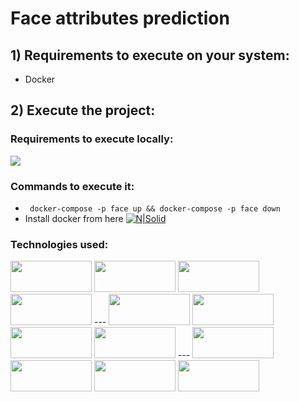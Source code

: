 # Face attributes prediction

## 1) Requirements to execute on your system:
 - Docker 

## 2) Execute the project:
### Requirements to execute locally:
<img src="https://img.shields.io/badge/docker%20-%230db7ed.svg?&style=for-the-badge&logo=docker&logoColor=white"/>

### Commands to execute it:
- ` docker-compose -p face up && docker-compose -p face down`
- Install docker from here [![N|Solid](https://docs.docker.com/images/docker-docs-logo.svg)](https://docs.docker.com/get-docker/)

### Technologies used:
<img width="130px" height="50px" src="https://img.shields.io/badge/flask%20-%23000.svg?&style=for-the-badge&logo=flask&logoColor=white"/>
<img width="130px" height="50px" src="https://img.shields.io/badge/material%20ui%20-%230081CB.svg?&style=for-the-badge&logo=material-ui&logoColor=white"/>
<img width="130px" height="50px" src="https://img.shields.io/badge/react%20-%2320232a.svg?&style=for-the-badge&logo=react&logoColor=%2361DAFB"/>
<img width="130px" height="50px" src="https://img.shields.io/badge/python%20-%2314354C.svg?&style=for-the-badge&logo=python&logoColor=white"/>
---
<img width="130px" height="50px" src="https://img.shields.io/badge/javascript%20-%23323330.svg?&style=for-the-badge&logo=javascript&logoColor=%23F7DF1E"/>
<img width="130px" height="50px" src="https://img.shields.io/badge/PyTorch%20-%23EE4C2C.svg?&style=for-the-badge&logo=PyTorch&logoColor=white" />
<img width="130px" height="50px" src="https://img.shields.io/badge/travisci%20-%232B2F33.svg?&style=for-the-badge&logo=travis&logoColor=white"/>
<img width="130px" height="50px" src="https://img.shields.io/badge/pandas%20-%23150458.svg?&style=for-the-badge&logo=pandas&logoColor=white" />
---
<img width="130px" height="50px" src="https://img.shields.io/badge/nginx%20-%23009639.svg?&style=for-the-badge&logo=nginx&logoColor=white"/>
<img width="130px" height="50px" src="https://img.shields.io/badge/AWS%20-%23FF9900.svg?&style=for-the-badge&logo=amazon-aws&logoColor=white"/>
<img width="130px" height="50px" src="https://img.shields.io/badge/git%20-%23F05033.svg?&style=for-the-badge&logo=git&logoColor=white"/>
<img width="130px" height="50px" src="https://img.shields.io/badge/github%20-%23121011.svg?&style=for-the-badge&logo=github&logoColor=white"/>